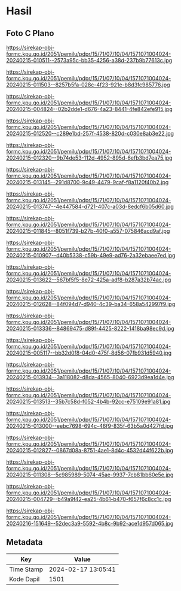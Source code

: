 # Hasil

## Foto C Plano

https://sirekap-obj-formc.kpu.go.id/2051/pemilu/pdpr/15/71/07/10/04/1571071004024-20240215-010511--2573a95c-bb35-4256-a38d-237b9b77613c.jpg

https://sirekap-obj-formc.kpu.go.id/2051/pemilu/pdpr/15/71/07/10/04/1571071004024-20240215-011503--8257b5fa-028c-4f23-921e-b8d3fc985776.jpg

https://sirekap-obj-formc.kpu.go.id/2051/pemilu/pdpr/15/71/07/10/04/1571071004024-20240215-004824--02b2dde1-d676-4a23-8441-4fe842efe915.jpg

https://sirekap-obj-formc.kpu.go.id/2051/pemilu/pdpr/15/71/07/10/04/1571071004024-20240215-012520--c289e1bd-257f-4538-820d-c030e8ab3e22.jpg

https://sirekap-obj-formc.kpu.go.id/2051/pemilu/pdpr/15/71/07/10/04/1571071004024-20240215-012320--9b74de53-112d-4952-895d-6efb3bd7ea75.jpg

https://sirekap-obj-formc.kpu.go.id/2051/pemilu/pdpr/15/71/07/10/04/1571071004024-20240215-013145--291d8700-9c49-4479-9caf-f8a1120f40b2.jpg

https://sirekap-obj-formc.kpu.go.id/2051/pemilu/pdpr/15/71/07/10/04/1571071004024-20240215-013747--4e447584-d721-407c-a03d-8edcf6b05d60.jpg

https://sirekap-obj-formc.kpu.go.id/2051/pemilu/pdpr/15/71/07/10/04/1571071004024-20240215-011845--8051f739-b27b-40f0-a557-075846acd9af.jpg

https://sirekap-obj-formc.kpu.go.id/2051/pemilu/pdpr/15/71/07/10/04/1571071004024-20240215-010907--d40b5338-c59b-49e9-ad76-2a32ebaee7ed.jpg

https://sirekap-obj-formc.kpu.go.id/2051/pemilu/pdpr/15/71/07/10/04/1571071004024-20240215-013622--567bf5f5-8e72-425a-adf8-b287a32b74ac.jpg

https://sirekap-obj-formc.kpu.go.id/2051/pemilu/pdpr/15/71/07/10/04/1571071004024-20240215-012628--84f094d7-d940-4c39-ba34-658a542997f9.jpg

https://sirekap-obj-formc.kpu.go.id/2051/pemilu/pdpr/15/71/07/10/04/1571071004024-20240215-013336--84869475-d89f-4425-8222-1418ba98ec9d.jpg

https://sirekap-obj-formc.kpu.go.id/2051/pemilu/pdpr/15/71/07/10/04/1571071004024-20240215-005117--bb32d0f8-04d0-475f-8d56-07fb931d5940.jpg

https://sirekap-obj-formc.kpu.go.id/2051/pemilu/pdpr/15/71/07/10/04/1571071004024-20240215-013934--3a118082-d8da-4565-8040-6923d9ea1d4e.jpg

https://sirekap-obj-formc.kpu.go.id/2051/pemilu/pdpr/15/71/07/10/04/1571071004024-20240215-013513--35b7c58d-f052-4b4b-92cc-e75109e91a81.jpg

https://sirekap-obj-formc.kpu.go.id/2051/pemilu/pdpr/15/71/07/10/04/1571071004024-20240215-013000--eebc7698-694c-46f9-835f-63b5a0d427fd.jpg

https://sirekap-obj-formc.kpu.go.id/2051/pemilu/pdpr/15/71/07/10/04/1571071004024-20240215-012827--0867d08a-8751-4ae1-8d4c-4532d44f622b.jpg

https://sirekap-obj-formc.kpu.go.id/2051/pemilu/pdpr/15/71/07/10/04/1571071004024-20240215-011308--5c985989-5074-45ae-9937-7cb81bb60e5e.jpg

https://sirekap-obj-formc.kpu.go.id/2051/pemilu/pdpr/15/71/07/10/04/1571071004024-20240215-004729--b49a9f42-ea25-4b61-b470-f657f6c8cc1c.jpg

https://sirekap-obj-formc.kpu.go.id/2051/pemilu/pdpr/15/71/07/10/04/1571071004024-20240216-151649--52dec3a9-5592-4b8c-9b92-ace1d957d065.jpg


## Metadata

| Key        | Value               |
| ---------- | ------------------- |
| Time Stamp | 2024-02-17 13:05:41 |
| Kode Dapil | 1501                |



